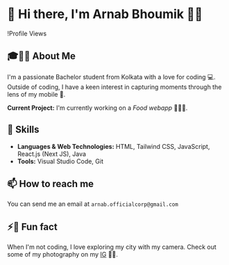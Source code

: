 # 👋 Hi there, I'm Arnab Bhoumik 🙋‍♂️

!Profile Views

## 🎓👨‍💻 About Me
I'm a passionate Bachelor student from Kolkata with a love for coding 💻. Outside of coding, I have a keen interest in capturing moments through the lens of my mobile 📸.

**Current Project:** I'm currently working on a *Food webapp* 🍔🌮🍕.

## 🚀 Skills
- **Languages & Web Technologies:** HTML, Tailwind CSS, JavaScript, React.js (Next JS), Java
- **Tools:** Visual Studio Code, Git

## 📫 How to reach me
You can send me an email at `arnab.officialcorp@gmail.com`

## ⚡📸 Fun fact
When I'm not coding, I love exploring my city with my camera. Check out some of my photography on my [IG](https://www.instagram.com/sumit_ig09/) 🌇🌆.
